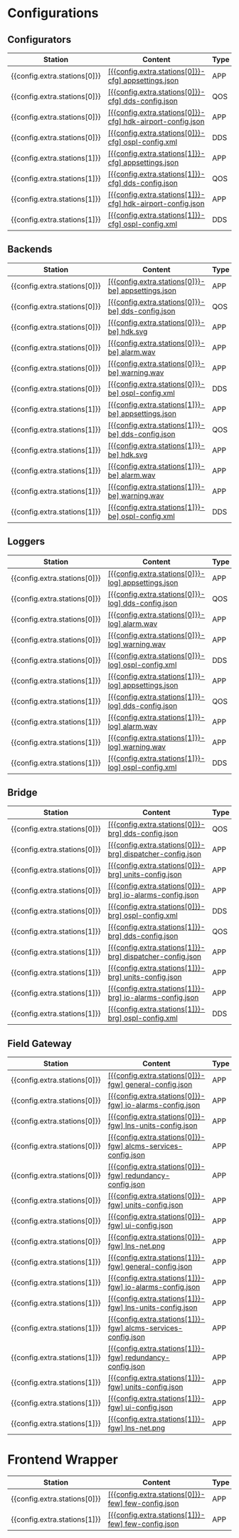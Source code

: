 # Configurations


## Configurators

| Station                      | Content                                                                                                                                                                                         | Type | Path                           |
| ---------------------------- | ----------------------------------------------------------------------------------------------------------------------------------------------------------------------------------------------- | ---- | ------------------------------ |
| {{config.extra.stations[0]}} | [\[{{config.extra.stations[0]}}-cfg\] appsettings.json](../assets/{{airport}}/{{config.extra.stations[0]}}/modules/configurator/appsettings.json)<!-- {:download} -->                           | APP  | D:\INFINITE                    |
| {{config.extra.stations[0]}} | [\[{{config.extra.stations[0]}}-cfg\] dds-config.json](../assets/{{airport}}/{{config.extra.stations[0]}}/modules/configurator/configurator-dds-configs.json)<!-- {:download} -->               | QOS  |                                |
| {{config.extra.stations[0]}} | [\[{{config.extra.stations[0]}}-cfg\] hdk-airport-config.json](../assets/{{airport}}/{{config.extra.stations[0]}}/modules/configurator/kulhudhuffushi-airport-configs.json)<!-- {:download} --> | APP  |                                |
| {{config.extra.stations[0]}} | [\[{{config.extra.stations[0]}}-cfg\] ospl-config.xml](../assets/{{airport}}/{{config.extra.stations[0]}}/modules/configurator/ocem_configurator_twr_ospl.xml)<!-- {:download} -->              | DDS  | D:\INFINITE\_ddsConfigurations\ocem_configurator_twr_ospl.xml |
| {{config.extra.stations[1]}} | [\[{{config.extra.stations[1]}}-cfg\] appsettings.json](../assets/{{airport}}/{{config.extra.stations[1]}}/modules/configurator/appsettings.json)<!-- {:download} -->                           | APP  |                                |
| {{config.extra.stations[1]}} | [\[{{config.extra.stations[1]}}-cfg\] dds-config.json](../assets/{{airport}}/{{config.extra.stations[1]}}/modules/configurator/configurator-dds-configs.json)<!-- {:download} -->               | QOS  |                                |
| {{config.extra.stations[1]}} | [\[{{config.extra.stations[1]}}-cfg\] hdk-airport-config.json](../assets/{{airport}}/{{config.extra.stations[1]}}/modules/configurator/kulhudhuffushi-airport-configs.json)<!-- {:download} --> | APP  |                                |
| {{config.extra.stations[1]}} | [\[{{config.extra.stations[1]}}-cfg\] ospl-config.xml](../assets/{{airport}}/{{config.extra.stations[1]}}/modules/configurator/ocem_configurator_elv_ospl.xml)<!-- {:download} -->              | DDS  | D:\INFINITE\_ddsConfigurations\ocem_configurator_elv_ospl.xml                               |


## Backends	

| Station                      | Content                                                                                                                                                                 | Type | Path |
| ---------------------------- | ----------------------------------------------------------------------------------------------------------------------------------------------------------------------- | ---- | ---- |
| {{config.extra.stations[0]}} | [\[{{config.extra.stations[0]}}-be\] appsettings.json](../assets/{{airport}}/{{config.extra.stations[0]}}/modules/backend/appsettings.json)<!-- {:download} -->         | APP  |      |
| {{config.extra.stations[0]}} | [\[{{config.extra.stations[0]}}-be\] dds-config.json](../assets/{{airport}}/{{config.extra.stations[0]}}/modules/backend/backend-dds-configs.json)<!-- {:download} -->  | QOS  |      |
| {{config.extra.stations[0]}} | [\[{{config.extra.stations[0]}}-be\] hdk.svg](../assets/{{airport}}/{{config.extra.stations[0]}}/modules/backend/kulhudhuffushi.svg)<!-- {:download} -->                | APP  |      |
| {{config.extra.stations[0]}} | [\[{{config.extra.stations[0]}}-be\] alarm.wav](../assets/{{airport}}/{{config.extra.stations[0]}}/modules/backend/alarm.wav)<!-- {:download} -->                       | APP  |      |
| {{config.extra.stations[0]}} | [\[{{config.extra.stations[0]}}-be\] warning.wav](../assets/{{airport}}/{{config.extra.stations[0]}}/modules/backend/warning.wav)<!-- {:download} -->                   | APP  |      |
| {{config.extra.stations[0]}} | [\[{{config.extra.stations[0]}}-be\] ospl-config.xml](../assets/{{airport}}/{{config.extra.stations[0]}}/modules/backend/ocem_backend_twr_ospl.xml)<!-- {:download} --> | DDS  | D:\INFINITE\_ddsConfigurations\ocem_backend_twr_ospl.xml     |
| {{config.extra.stations[1]}} | [\[{{config.extra.stations[1]}}-be\] appsettings.json](../assets/{{airport}}/{{config.extra.stations[1]}}/modules/backend/appsettings.json)<!-- {:download} -->         | APP  |      |
| {{config.extra.stations[1]}} | [\[{{config.extra.stations[1]}}-be\] dds-config.json](../assets/{{airport}}/{{config.extra.stations[1]}}/modules/backend/backend-dds-configs.json)<!-- {:download} -->  | QOS  |      |
| {{config.extra.stations[1]}} | [\[{{config.extra.stations[1]}}-be\] hdk.svg](../assets/{{airport}}/{{config.extra.stations[1]}}/modules/backend/kulhudhuffushi.svg)<!-- {:download} -->                | APP  |      |
| {{config.extra.stations[1]}} | [\[{{config.extra.stations[1]}}-be\] alarm.wav](../assets/{{airport}}/{{config.extra.stations[1]}}/modules/backend/alarm.wav)<!-- {:download} -->                       | APP  |      |
| {{config.extra.stations[1]}} | [\[{{config.extra.stations[1]}}-be\] warning.wav](../assets/{{airport}}/{{config.extra.stations[1]}}/modules/backend/warning.wav)<!-- {:download} -->                   | APP  |      |
| {{config.extra.stations[1]}} | [\[{{config.extra.stations[1]}}-be\] ospl-config.xml](../assets/{{airport}}/{{config.extra.stations[1]}}/modules/backend/ocem_backend_elv_ospl.xml)<!-- {:download} --> | DDS  | D:\INFINITE\_ddsConfigurations\ocem_backend_elv_ospl.xml     |


## Loggers

| Station                      | Content                                                                                                                                                                | Type | Path |
| ---------------------------- | ---------------------------------------------------------------------------------------------------------------------------------------------------------------------- | ---- | ---- |
| {{config.extra.stations[0]}} | [\[{{config.extra.stations[0]}}-log\] appsettings.json](../assets/{{airport}}/{{config.extra.stations[0]}}/modules/logger/appsettings.json)<!-- {:download} -->        | APP  |      |
| {{config.extra.stations[0]}} | [\[{{config.extra.stations[0]}}-log\] dds-config.json](../assets/{{airport}}/{{config.extra.stations[0]}}/modules/logger/logger-dds-configs.json)<!-- {:download} -->  | QOS  |      |
| {{config.extra.stations[0]}} | [\[{{config.extra.stations[0]}}-log\] alarm.wav](../assets/{{airport}}/{{config.extra.stations[0]}}/modules/logger/alarm.wav)<!-- {:download} -->                      | APP  |      |
| {{config.extra.stations[0]}} | [\[{{config.extra.stations[0]}}-log\] warning.wav](../assets/{{airport}}/{{config.extra.stations[0]}}/modules/logger/warning.wav)<!-- {:download} -->                  | APP  |      |
| {{config.extra.stations[0]}} | [\[{{config.extra.stations[0]}}-log\] ospl-config.xml](../assets/{{airport}}/{{config.extra.stations[0]}}/modules/logger/ocem_logger_twr_ospl.xml)<!-- {:download} --> | DDS  | D:\INFINITE\_ddsConfigurations\ocem_logger_twr_ospl.xml     |
| {{config.extra.stations[1]}} | [\[{{config.extra.stations[1]}}-log\] appsettings.json](../assets/{{airport}}/{{config.extra.stations[1]}}/modules/logger/appsettings.json)<!-- {:download} -->        | APP  |      |
| {{config.extra.stations[1]}} | [\[{{config.extra.stations[1]}}-log\] dds-config.json](../assets/{{airport}}/{{config.extra.stations[1]}}/modules/logger/logger-dds-configs.json)<!-- {:download} -->  | QOS  |      |
| {{config.extra.stations[1]}} | [\[{{config.extra.stations[1]}}-log\] alarm.wav](../assets/{{airport}}/{{config.extra.stations[1]}}/modules/logger/alarm.wav)<!-- {:download} -->                      | APP  |      |
| {{config.extra.stations[1]}} | [\[{{config.extra.stations[1]}}-log\] warning.wav](../assets/{{airport}}/{{config.extra.stations[1]}}/modules/logger/warning.wav)<!-- {:download} -->                  | APP  |      |
| {{config.extra.stations[1]}} | [\[{{config.extra.stations[1]}}-log\] ospl-config.xml](../assets/{{airport}}/{{config.extra.stations[1]}}/modules/logger/ocem_logger_elv_ospl.xml)<!-- {:download} --> | DDS  | D:\INFINITE\_ddsConfigurations\ocem_logger_elv_ospl.xml     |


## Bridge

| Station                      | Content                                                                                                                                                                           | Type | Path |
| ---------------------------- | --------------------------------------------------------------------------------------------------------------------------------------------------------------------------------- | ---- | ---- |
| {{config.extra.stations[0]}} | [\[{{config.extra.stations[0]}}-brg\] dds-config.json](../assets/{{airport}}/{{config.extra.stations[0]}}/modules/bridge/gateway-dds-configs.json)<!-- {:download} -->            | QOS  |      |
| {{config.extra.stations[0]}} | [\[{{config.extra.stations[0]}}-brg\] dispatcher-config.json](../assets/{{airport}}/{{config.extra.stations[0]}}/modules/bridge/dispatcher-configs.json)<!-- {:download} -->      | APP  |      |
| {{config.extra.stations[0]}} | [\[{{config.extra.stations[0]}}-brg\] units-config.json](../assets/{{airport}}/{{config.extra.stations[0]}}/modules/bridge/units-configs.json)<!-- {:download} -->                | APP  |      |
| {{config.extra.stations[0]}} | [\[{{config.extra.stations[0]}}-brg\] io-alarms-config.json](../assets/{{airport}}/{{config.extra.stations[0]}}/modules/bridge/config-gateway-alarms_io.json)<!-- {:download} --> | APP  |      |
| {{config.extra.stations[0]}} | [\[{{config.extra.stations[0]}}-brg\] ospl-config.xml](../assets/{{airport}}/{{config.extra.stations[0]}}/modules/bridge/ocem_gateway_twr_rwys_ospl.xml)<!-- {:download} -->      | DDS  | D:\INFINITE\_ddsConfigurations\ocem_gateway_twr_rwys_ospl.xml     |
| {{config.extra.stations[1]}} | [\[{{config.extra.stations[1]}}-brg\] dds-config.json](../assets/{{airport}}/{{config.extra.stations[1]}}/modules/bridge/gateway-dds-configs.json)<!-- {:download} -->            | QOS  |      |
| {{config.extra.stations[1]}} | [\[{{config.extra.stations[1]}}-brg\] dispatcher-config.json](../assets/{{airport}}/{{config.extra.stations[1]}}/modules/bridge/dispatcher-configs.json)<!-- {:download} -->      | APP  |      |
| {{config.extra.stations[1]}} | [\[{{config.extra.stations[1]}}-brg\] units-config.json](../assets/{{airport}}/{{config.extra.stations[1]}}/modules/bridge/units-configs.json)<!-- {:download} -->                | APP  |      |
| {{config.extra.stations[1]}} | [\[{{config.extra.stations[1]}}-brg\] io-alarms-config.json](../assets/{{airport}}/{{config.extra.stations[1]}}/modules/bridge/config-gateway-alarms_io.json)<!-- {:download} --> | APP  |      |
| {{config.extra.stations[1]}} | [\[{{config.extra.stations[1]}}-brg\] ospl-config.xml](../assets/{{airport}}/{{config.extra.stations[1]}}/modules/bridge/ocem_gateway_elv_rwym_ospl.xml)<!-- {:download} -->      | DDS  | D:\INFINITE\_ddsConfigurations\ocem_gateway_elv_rwym_ospl.xml     |


## Field Gateway

| Station                      | Content                                                                                                                                                                                             | Type | Path |
| ---------------------------- | --------------------------------------------------------------------------------------------------------------------------------------------------------------------------------------------------- | ---- | ---- |
| {{config.extra.stations[0]}} | [\[{{config.extra.stations[0]}}-fgw\] general-config.json](../assets/{{airport}}/{{config.extra.stations[0]}}/modules/gateway/config_gateway___general.json)<!-- {:download} -->                    | APP  |      |
| {{config.extra.stations[0]}} | [\[{{config.extra.stations[0]}}-fgw\] io-alarms-config.json](../assets/{{airport}}/{{config.extra.stations[0]}}/modules/gateway/config_gateway___io_alarms.json)<!-- {:download} -->                | APP  |      |
| {{config.extra.stations[0]}} | [\[{{config.extra.stations[0]}}-fgw\] lns-units-config.json](../assets/{{airport}}/{{config.extra.stations[0]}}/modules/gateway/config_gateway___lns_units.json)<!-- {:download} -->                | APP  |      |
| {{config.extra.stations[0]}} | [\[{{config.extra.stations[0]}}-fgw\] alcms-services-config.json](../assets/{{airport}}/{{config.extra.stations[0]}}/modules/gateway/config_gateway___main_alcms_services.json)<!-- {:download} --> | APP  |      |
| {{config.extra.stations[0]}} | [\[{{config.extra.stations[0]}}-fgw\] redundancy-config.json](../assets/{{airport}}/{{config.extra.stations[0]}}/modules/gateway/config_gateway___spare_redundancy.json)<!-- {:download} -->        | APP  |      |
| {{config.extra.stations[0]}} | [\[{{config.extra.stations[0]}}-fgw\] units-config.json](../assets/{{airport}}/{{config.extra.stations[0]}}/modules/gateway/config_gateway___tcp_units.json)<!-- {:download} -->                    | APP  |      |
| {{config.extra.stations[0]}} | [\[{{config.extra.stations[0]}}-fgw\] ui-config.json](../assets/{{airport}}/{{config.extra.stations[0]}}/modules/gateway/config_gateway___ui.json)<!-- {:download} -->                              | APP  |      |
| {{config.extra.stations[0]}} | [\[{{config.extra.stations[0]}}-fgw\] lns-net.png](../assets/{{airport}}/{{config.extra.stations[0]}}/modules/gateway/maldivesHDK_lns_net.png)<!-- {:download} -->                                  | APP  |      |
| {{config.extra.stations[1]}} | [\[{{config.extra.stations[1]}}-fgw\] general-config.json](../assets/{{airport}}/{{config.extra.stations[1]}}/modules/gateway/config_gateway___general.json)<!-- {:download} -->                    | APP  |      |
| {{config.extra.stations[1]}} | [\[{{config.extra.stations[1]}}-fgw\] io-alarms-config.json](../assets/{{airport}}/{{config.extra.stations[1]}}/modules/gateway/config_gateway___io_alarms.json)<!-- {:download} -->                | APP  |      |
| {{config.extra.stations[1]}} | [\[{{config.extra.stations[1]}}-fgw\] lns-units-config.json](../assets/{{airport}}/{{config.extra.stations[1]}}/modules/gateway/config_gateway___lns_units.json)<!-- {:download} -->                | APP  |      |
| {{config.extra.stations[1]}} | [\[{{config.extra.stations[1]}}-fgw\] alcms-services-config.json](../assets/{{airport}}/{{config.extra.stations[1]}}/modules/gateway/config_gateway___main_alcms_services.json)<!-- {:download} --> | APP  |      |
| {{config.extra.stations[1]}} | [\[{{config.extra.stations[1]}}-fgw\] redundancy-config.json](../assets/{{airport}}/{{config.extra.stations[1]}}/modules/gateway/config_gateway___spare_redundancy.json)<!-- {:download} -->        | APP  |      |
| {{config.extra.stations[1]}} | [\[{{config.extra.stations[1]}}-fgw\] units-config.json](../assets/{{airport}}/{{config.extra.stations[1]}}/modules/gateway/config_gateway___tcp_units.json)<!-- {:download} -->                    | APP  |      |
| {{config.extra.stations[1]}} | [\[{{config.extra.stations[1]}}-fgw\] ui-config.json](../assets/{{airport}}/{{config.extra.stations[1]}}/modules/gateway/config_gateway___ui.json)<!-- {:download} -->                              | APP  |      |
| {{config.extra.stations[1]}} | [\[{{config.extra.stations[1]}}-fgw\] lns-net.png](../assets/{{airport}}/{{config.extra.stations[1]}}/modules/gateway/maldivesHDK_lns_net.png)<!-- {:download} -->                                  | APP  |      |


# Frontend Wrapper

| Station                      | Content                                                                                                                                                                             | Type | Path                                                                     |
| ---------------------------- | ----------------------------------------------------------------------------------------------------------------------------------------------------------------------------------- | ---- | ------------------------------------------------------------------------ |
| {{config.extra.stations[0]}} | [\[{{config.extra.stations[0]}}-few\] few-config.json](../assets/{{airport}}/{{config.extra.stations[0]}}/modules/frontend-wrapper/frontend-configuration.json)<!-- {:download} --> | APP  | D:\\DBs\\apps\\Frontend\\ConfigurationFiles\\frontend-configuration.json |
| {{config.extra.stations[1]}} | [\[{{config.extra.stations[1]}}-few\] few-config.json](../assets/{{airport}}/{{config.extra.stations[1]}}/modules/frontend-wrapper/frontend-configuration.json)<!-- {:download} --> | APP  | D:\\DBs\\apps\\Frontend\\ConfigurationFiles\\frontend-configuration.json |
   